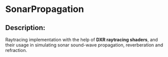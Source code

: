# SonarPropagation
## Description:
Raytracing implementation with the help of **DXR raytracing shaders**, and their usage in simulating sonar sound-wave propagation, reverberation and refraction.  
